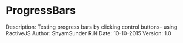# ProgressBars
Description: Testing progress bars by clicking control buttons- using RactiveJS
Author: ShyamSunder R.N
Date: 10-10-2015
Version: 1.0
